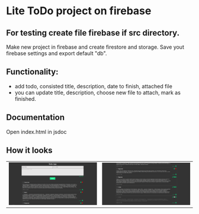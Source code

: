 # Lite ToDo project on firebase

## For testing create file firebase if src directory.
Make new project in firebase and create firestore and storage.
Save yout firebase settings and export default "db".

## Functionality:

- add todo, consisted title, description, date to finish, attached file
- you can update title, description, choose new file to attach, mark as finished.

## Documentation

Open index.html in jsdoc

## How it looks

<table>
  <tr>
    <td>
      <a href='./readme/first.png'><img src="./readme/first.png" style="width: 550px"/></a>
    </td>
    <td>
      <a href='./readme/second.png'><img src="./readme/second.png" style="width: 550px"/></a>
    </td>
  </tr>
</table>
